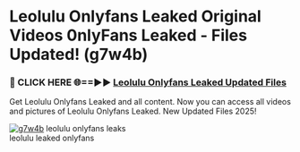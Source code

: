 # Leolulu Onlyfans Leaked Original Videos 0nlyFans Leaked - Files Updated! (g7w4b)

<h3>🔴 CLICK HERE 🌐==►► <a href="https://tinyurl.com/3hn5wdd3" rel="nofollow">Leolulu Onlyfans Leaked Updated Files</a></h3>

Get Leolulu Onlyfans Leaked and all content. Now you can access all videos and pictures of Leolulu Onlyfans Leaked. New Updated Files 2025!

[![g7w4b](https://i.imgur.com/4HnBqBT.gif)](https://tinyurl.com/3hn5wdd3)
leolulu onlyfans leaks<br>
leolulu leaked onlyfans